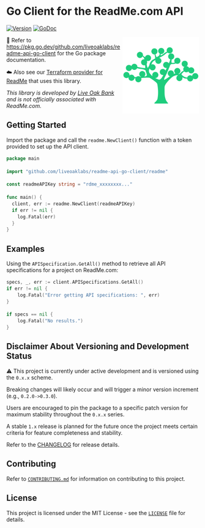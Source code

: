 # Go Client for the ReadMe.com API

[![Version](https://img.shields.io/github/v/release/liveoaklabs/readme-api-go-client)](https://github.com/liveoaklabs/readme-api-go-client/releases)
[![GoDoc](https://godoc.org/github.com/golang/gddo?status.svg)](https://pkg.go.dev/github.com/liveoaklabs/readme-api-go-client?tab=doc)

<img align="right" width="200" src=".github/readme/lob-logo.png">

📖 Refer to <https://pkg.go.dev/github.com/liveoaklabs/readme-api-go-client> for the Go package documentation.

☁️ Also see our [Terraform provider for ReadMe](https://github.com/liveoaklabs/terraform-provider-readme)
that uses this library.

_This library is developed by [Live Oak Bank](https://liveoakbank.com) and is
not officially associated with ReadMe.com._

## Getting Started

Import the package and call the `readme.NewClient()` function with a token provided to set up the API client.

```go
package main

import "github.com/liveoaklabs/readme-api-go-client/readme"

const readmeAPIKey string = "rdme_xxxxxxxx..."

func main() {
  client, err := readme.NewClient(readmeAPIKey)
  if err != nil {
    log.Fatal(err)
  }
}
```

## Examples

Using the `APISpecification.GetAll()` method to retrieve all API specifications for a project on ReadMe.com:

```go
specs, _, err := client.APISpecifications.GetAll()
if err != nil {
    log.Fatal("Error getting API specifications: ", err)
}

if specs == nil {
    log.Fatal("No results.")
}
```

## Disclaimer About Versioning and Development Status

⚠️ This project is currently under active development and is versioned using
the `0.x.x` scheme.

Breaking changes will likely occur and will trigger a minor version increment
(e.g., `0.2.0->0.3.0`).

Users are encouraged to pin the package to a specific patch version for
maximum stability throughout the `0.x.x` series.

A stable `1.x` release is planned for the future once the project meets
certain criteria for feature completeness and stability.

Refer to the [CHANGELOG](CHANGELOG.md) for release details.

## Contributing

Refer to [`CONTRIBUTING.md`](CONTRIBUTING.md) for information on contributing to this project.

## License

This project is licensed under the MIT License - see the [`LICENSE`](LICENSE) file for details.
